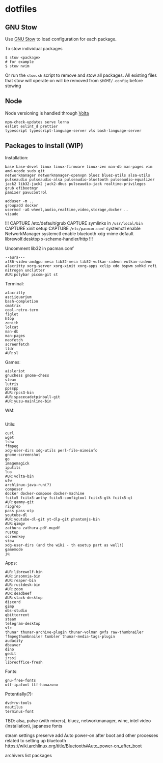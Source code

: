 # dotfiles

## GNU Stow

Use [GNU Stow](https://www.gnu.org/software/stow/) to load configuration for
each package.

To stow individual packages
```shell
$ stow <package>
# for example
$ stow nvim
```

Or run the `stow.sh` script to remove and stow all packages. All existing files
that stow will operate on will be removed from `$HOME/.config` before stowing

## Node

Node versioning is handled through [Volta](https://volta.sh/)  

```
npm-check-updates serve lerna
eslint eslint_d prettier
typescript typescript-language-server vls bash-language-server
```

## Packages to install (WIP)

Installation:
```
base base-devel linux linux-firmware linux-zen man-db man-pages vim amd-ucode sudo git
networkmanager networkmanager-openvpn bluez bluez-utils alsa-utils pulseaudio pulseaudio-alsa pulseaudio-bluetooth pulseaudio-equalizer
jack2 lib32-jack2 jack2-dbus pulseaudio-jack realtime-privileges
grub efibootmgr
pamixer pavucontrol
```

```
adduser -m ..
groupadd docker
usermod -aG wheel,audio,realtime,video,storage,docker ..
visudo
```

!!!
CAPTURE /etc/default/grub
CAPTURE symlinks in `/usr/local/bin`
CAPTURE xinit setup
CAPTURE `/etc/pacman.conf`
systemctl enable NetworkManager
systemctl enable bluetooth
xdg-mime default librewolf.desktop x-scheme-handler/http
!!!


Uncomment lib32 in pacman.conf

```
--aura---
xf86-video-amdgpu mesa lib32-mesa lib32-vulkan-radeon vulkan-radeon
alacritty xorg-server xorg-xinit xorg-apps xclip xdo bspwm sxhkd rofi nitrogen unclutter
AUR:polybar picom-git st
```

Terminal:
```
alacritty
asciiquarium
bash-completion
cmatrix
cool-retro-term
figlet
htop
zenith
lolcat
man-db
man-pages
neofetch
screenfetch
tldr
AUR:sl
```

Games:
```
aisleriot
gnuchess gnome-chess
steam
lutris
ppsspp
AUR:rpcs3-bin
AUR:spacecadetpinball-git
AUR:yuzu-mainline-bin
```

WM:
```
```

Utils:
```
curl
wget
lshw
ffmpeg
xdg-user-dirs xdg-utils perl-file-mimeinfo
gnome-screenshot
go
imagemagick
iputils
lua
AUR:volta-bin
ufw
archlinux-java-run(?)
composer
docker docker-compose docker-machine
fcitx5 fcitx5-anthy fcitx5-configtool fcitx5-gtk fcitx5-qt
AUR:gammy-git
ripgrep
pass pass-otp
youtube-dl
AUR:youtube-dl-git yt-dlp-git phantomjs-bin
AUR:qimgv
zathura zathura-pdf-mupdf
rustup
screenkey
stow
xdg-user-dirs (and the wiki - th esetup part as well!)
gamemode
jq
```

Apps:
```
AUR:librewolf-bin
AUR:insomnia-bin
AUR:reaper-bin
AUR:rustdesk-bin
AUR:zoom
AUR:deadbeef
AUR:slack-desktop
discord
gimp
obs-studio
qbittorrent
steam
telegram-desktop
vlc
thunar thunar-archive-plugin thunar-volman gvfs raw-thumbnailer ffmpegthumbnailer tumbler thunar-media-tags-plugin
audacity
dbeaver
dino
gedit
irssi
libreoffice-fresh
```

Fonts:
```
gnu-free-fonts
otf-ipafont ttf-hanazono
```

Potentially(?):
```
dvd+rw-tools
nautilus
terminus-font
```

TBD: alsa, pulse (with mixers), bluez, networkmanager, wine,
intel video (installation), japanese fonts

steam settings preserve
add Auto power-on after boot and other processes related to setting up bluetooth
https://wiki.archlinux.org/title/Bluetooth#Auto_power-on_after_boot

archivers list packages
